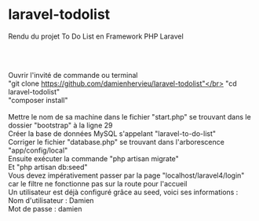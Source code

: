 # laravel-todolist
Rendu du projet To Do List en Framework PHP Laravel

</br>
</br>

Ouvrir l'invité de commande ou terminal</br>
"git clone https://github.com/damienhervieu/laravel-todolist"</br>
"cd laravel-todolist"</br>
"composer install"</br>
</br>
Mettre le nom de sa machine dans le fichier "start.php" se trouvant dans le dossier "bootstrap" à la ligne 29</br>
Créer la base de données MySQL s'appelant "laravel-to-do-list"</br>
Corriger le fichier "database.php" se trouvant dans l'arborescence "app/config/local"</br>
Ensuite exécuter la commande "php artisan migrate"</br>
Et "php artisan db:seed"</br>
Vous devez impérativement passer par la page "localhost/laravel4/login"</br>
car le filtre ne fonctionne pas sur la route pour l'accueil</br>
Un utilisateur est déjà configuré grâce au seed, voici ses informations :</br>
Nom d'utilisateur : Damien</br>
Mot de passe : damien</br>